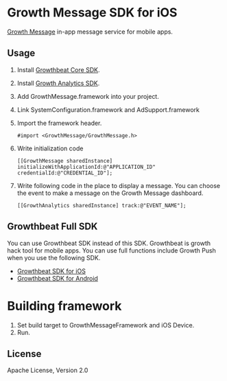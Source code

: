 # Growth Message SDK for iOS

[Growth Message](https://message.growthbeat.com/) in-app message service for mobile apps.

## Usage 

1. Install [Growthbeat Core SDK](https://github.com/SIROK/growthbeat-core-ios).

1. Install [Growth Analytics SDK](https://github.com/SIROK/growthanalytics-ios).

1. Add GrowthMessage.framework into your project. 

1. Link SystemConfiguration.framework and AdSupport.framework

1. Import the framework header.

	```objc
	#import <GrowthMessage/GrowthMessage.h>
	```

1. Write initialization code

	```objc
	[[GrowthMessage sharedInstance] initializeWithApplicationId:@"APPLICATION_ID" credentialId:@"CREDENTIAL_ID"];
	```

1. Write following code in the place to display a message. You can choose the event to make a message on the Growth Message dashboard.

	```objc
	[[GrowthAnalytics sharedInstance] track:@"EVENT_NAME"];
	```

## Growthbeat Full SDK

You can use Growthbeat SDK instead of this SDK. Growthbeat is growth hack tool for mobile apps. You can use full functions include Growth Push when you use the following SDK.

* [Growthbeat SDK for iOS](https://github.com/SIROK/growthbeat-ios/)
* [Growthbeat SDK for Android](https://github.com/SIROK/growthbeat-android/)

# Building framework

1. Set build target to GrowthMessageFramework and iOS Device.
1. Run.

## License

Apache License, Version 2.0
